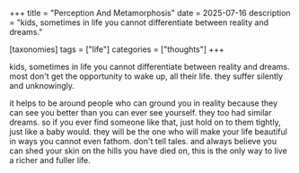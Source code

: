+++
title = "Perception And Metamorphosis"
date = 2025-07-16
description = "kids, sometimes in life you cannot differentiate between reality and dreams."

[taxonomies]
tags = ["life"]
categories = ["thoughts"]
+++

kids, sometimes in life you cannot differentiate between reality and dreams. most don't get the opportunity to wake up, all their life. they suffer silently and unknowingly.

<!-- more -->

it helps to be around people who can ground you in reality because they can see you better than you can ever see yourself. they too had similar dreams. so if you ever find someone like that, just hold on to them tightly, just like a baby would. they will be the one who will make your life beautiful in ways you cannot even fathom.
don't tell tales. and always believe you can shed your skin on the hills you have died on, this is the only way to live a richer and fuller life.
